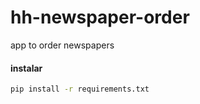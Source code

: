 # hh-newspaper-order
app to order newspapers

#### instalar
```bash
pip install -r requirements.txt
```